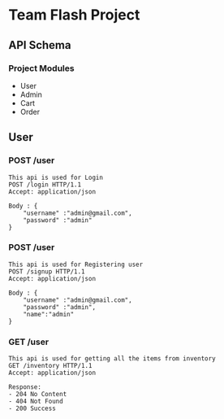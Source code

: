 # Team Flash Project

## API Schema

### Project Modules
- User
- Admin
- Cart
- Order

## User 

### POST /user
```
This api is used for Login
POST /login HTTP/1.1
Accept: application/json

Body : {
    "username" :"admin@gmail.com",
    "password" :"admin"
}
```

### POST /user
```
This api is used for Registering user
POST /signup HTTP/1.1
Accept: application/json

Body : {
    "username" :"admin@gmail.com",
    "password" :"admin",
    "name":"admin"
}
```

### GET /user
```
This api is used for getting all the items from inventory
GET /inventory HTTP/1.1
Accept: application/json

Response:
- 204 No Content
- 404 Not Found
- 200 Success
```


